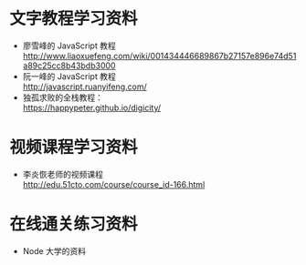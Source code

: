 # 文字教程学习资料

- 廖雪峰的 JavaScript 教程  
  http://www.liaoxuefeng.com/wiki/001434446689867b27157e896e74d51a89c25cc8b43bdb3000  
- 阮一峰的 JavaScript 教程  
  http://javascript.ruanyifeng.com/  
- 独孤求败的全栈教程：  
  https://happypeter.github.io/digicity/

# 视频课程学习资料

- 李炎恢老师的视频课程  
  http://edu.51cto.com/course/course_id-166.html

# 在线通关练习资料

- Node 大学的资料